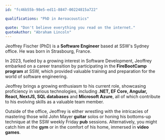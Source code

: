 ```yaml
---
id: "fc46b55b-98e5-ed11-8847-00224815a722"

qualifications: "PhD in Aeroacoustics"

quote: "Don't believe everything you read on the internet."
quoteAuthor: "Abraham Lincoln"
---
```


Jeoffrey Fischer (PhD) is a **Software Engineer** based at SSW's Sydney office. He was born in Strasbourg, France.

In 2023, fueled by a growing interest in Software Development, Jeoffrey embarked on a career transition by participating in the **FireBootCamp program** at SSW, which provided valuable training and preparation for the world of software engineering. 

Jeoffrey brings a growing enthusiasm to his current role, showcasing proficiency in various technologies, including **.NET, EF Core, Angular, React, NextJS, SQL databases** and **Microsoft Azure**, all of which contribute to his evolving skills as a valuable team member.

Outside of the office, Jeoffrey is either wrestling with the intricacies of mastering those wild John Mayer **guitar** solos or honing his bottoms-up technique at the SSW weekly Friday **pub** sessions. Alternatively, you might catch him at the **gym** or in the comfort of his home, immersed in **video games**.
